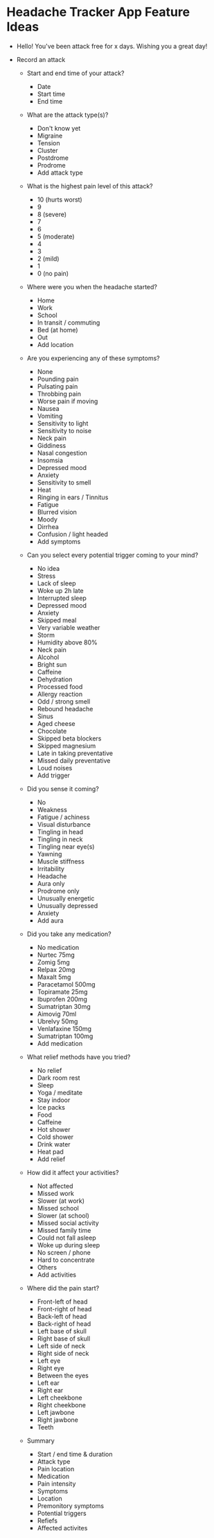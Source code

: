 # Headache Tracker App Feature Ideas

- Hello! You've been attack free for x days. Wishing you a great day!

- Record an attack

    - Start and end time of your attack?
        - Date
        - Start time
        - End time

    - What are the attack type(s)?
        - Don't know yet
        - Migraine
        - Tension
        - Cluster
        - Postdrome
        - Prodrome
        - Add attack type
    
    - What is the highest pain level of this attack?
        - 10 (hurts worst)
        - 9
        - 8 (severe)
        - 7
        - 6
        - 5 (moderate)
        - 4
        - 3
        - 2 (mild)
        - 1
        - 0 (no pain)

    - Where were you when the headache started?
        - Home
        - Work
        - School
        - In transit / commuting
        - Bed (at home)
        - Out
        - Add location

    - Are you experiencing any of these symptoms?
        - None
        - Pounding pain
        - Pulsating pain
        - Throbbing pain
        - Worse pain if moving
        - Nausea
        - Vomiting
        - Sensitivity to light
        - Sensitivity to noise
        - Neck pain
        - Giddiness
        - Nasal congestion
        - Insomsia
        - Depressed mood
        - Anxiety
        - Sensitivity to smell
        - Heat
        - Ringing in ears / Tinnitus
        - Fatigue
        - Blurred vision
        - Moody
        - Dirrhea
        - Confusion / light headed
        - Add symptoms

    - Can you select every potential trigger coming to your mind?
        - No idea
        - Stress
        - Lack of sleep
        - Woke up 2h late
        - Interrupted sleep
        - Depressed mood
        - Anxiety
        - Skipped meal
        - Very variable weather
        - Storm
        - Humidity above 80%
        - Neck pain
        - Alcohol
        - Bright sun
        - Caffeine
        - Dehydration
        - Processed food
        - Allergy reaction
        - Odd / strong smell
        - Rebound headache
        - Sinus
        - Aged cheese
        - Chocolate
        - Skipped beta blockers
        - Skipped magnesium
        - Late in taking preventative
        - Missed daily preventative
        - Loud noises
        - Add trigger
    
    - Did you sense it coming?
        - No
        - Weakness
        - Fatigue / achiness
        - Visual disturbance
        - Tingling in head
        - Tingling in neck
        - Tingling near eye(s)
        - Yawning
        - Muscle stiffness
        - Irritability
        - Headache
        - Aura only
        - Prodrome only
        - Unusually energetic
        - Unusually depressed
        - Anxiety
        - Add aura

    - Did you take any medication?
        - No medication
        - Nurtec 75mg
        - Zomig 5mg
        - Relpax 20mg
        - Maxalt 5mg
        - Paracetamol 500mg
        - Topiramate 25mg
        - Ibuprofen 200mg
        - Sumatriptan 30mg
        - Aimovig 70ml
        - Ubrelvy 50mg
        - Venlafaxine 150mg
        - Sumatriptan 100mg
        - Add medication

    - What relief methods have you tried?
        - No relief
        - Dark room rest
        - Sleep
        - Yoga / meditate
        - Stay indoor
        - Ice packs
        - Food
        - Caffeine
        - Hot shower
        - Cold shower
        - Drink water
        - Heat pad
        - Add relief
    
    - How did it affect your activities?
        - Not affected
        - Missed work
        - Slower (at work)
        - Missed school
        - Slower (at school)
        - Missed social activity
        - Missed family time
        - Could not fall asleep
        - Woke up during sleep
        - No screen / phone
        - Hard to concentrate
        - Others
        - Add activities

    - Where did the pain start?
        - Front-left of head
        - Front-right of head
        - Back-left of head
        - Back-right of head
        - Left base of skull
        - Right base of skull
        - Left side of neck
        - Right side of neck
        - Left eye
        - Right eye
        - Between the eyes
        - Left ear
        - Right ear
        - Left cheekbone
        - Right cheekbone
        - Left jawbone
        - Right jawbone
        - Teeth

    - Summary
        - Start / end time & duration
        - Attack type
        - Pain location
        - Medication
        - Pain intensity
        - Symptoms
        - Location
        - Premonitory symptoms
        - Potential triggers
        - Refiefs
        - Affected activites